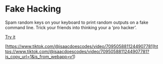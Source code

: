 # Fake Hacking
Spam random keys on your keyboard to print random outputs on a fake command line. Trick your friends into thinking your a ‘pro hacker’.

[Try it](https://www.isaacdoescodes.com/fakehack)

[https://www.tiktok.com/@isaacdoescodes/video/7095058811244907781]https://www.tiktok.com/@isaacdoescodes/video/7095058811244907781?is_copy_url=1&is_from_webapp=v1)
